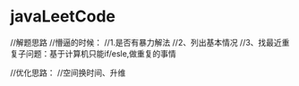 # javaLeetCode
//解题思路
//懵逼的时候：
//1.是否有暴力解法
//2、列出基本情况
//3、找最近重复子问题：基于计算机只能if/esle,做重复的事情

//优化思路：
//空间换时间、升维


